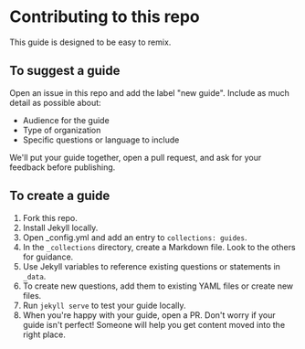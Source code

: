 # Contributing to this repo

This guide is designed to be easy to remix.

## To suggest a guide

Open an issue in this repo and add the label "new guide". Include as much detail as possible about:
* Audience for the guide
* Type of organization
* Specific questions or language to include 

We'll put your guide together, open a pull request, and ask for your feedback before publishing.

## To create a guide

1. Fork this repo.
2. Install Jekyll locally.
3. Open _config.yml and add an entry to `collections: guides`.
4. In the `_collections` directory, create a Markdown file. Look to the others for guidance.
5. Use Jekyll variables to reference existing questions or statements in `_data`.
6. To create new questions, add them to existing YAML files or create new files.
7. Run `jekyll serve` to test your guide locally.
8. When you're happy with your guide, open a PR. Don't worry if your guide isn't perfect! Someone will help you get content moved into the right place.
